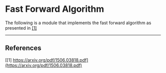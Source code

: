 # Fast Forward Algorithm
The following is a module that implements the fast forward algorithm as presented in [[1]](https://arxiv.org/pdf/1506.03818.pdf#page=17)

----
## References ##
[[1] https://arxiv.org/pdf/1506.03818.pdf](https://arxiv.org/pdf/1506.03818.pdf)

